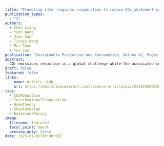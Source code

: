 ```yaml
---
title: "Promoting inter-regional cooperation to reduce CO₂ abatement cost in China"
publication_types:
  - "1"
authors:
  - Chen Liang
  - Yuan Wang
  - Jian Zuo
  - Tingyu Wang
  - Mei Shan
  - Yun Sun
publication: "Sustainable Production and Consumption, Volume 42, Pages 23–32 (2023)"
abstract: |
  CO₂ emissions reduction is a global challenge while the associated cost pressure presents a crucial issue. Within a country, each region, with different levels of abatement cost, may play different roles to achieve the national target of CO₂ emissions reduction. Such heterogeneity could play a role in the cost efficiency of national CO₂ emissions reduction, i.e. the minimum total abatement cost across the entire country. Previous models predominately focus on minimizing the total abatement cost, while the allocation of cooperative benefits is largely overlooked. We constructed a combined regional optimization and game model, i.e., the cooperative emission reduction model. The aim is to achieve the national carbon reduction target while reducing CO₂ emissions at a minimum cost through inter-regional cooperation. In order to achieve cooperation, it is imperative to ensure that every participating region can benefit from cooperation. This study developed a cooperative emission reduction model based on the Shapley value method of game theory to determine the mechanism to distribute cooperation benefits amongst participating regions in fairness. Compared to the total costs before applying this model, 17.04%–33.62% and 19.59%–24.62% total CO₂ abatement costs of China can be saved in 2025 and 2030, respectively. This method can be employed in other countries to assist policymakers to establish an appropriate goal for CO₂ emission reduction, and formulate a compensation mechanism to promote inter-regional cooperation with fairness and minimum cost.
draft: false
featured: false
links:
  - name: Article Link
    url: https://www.sciencedirect.com/science/article/pii/S2352550923002142
tags:
  - CO2Reduction
  - InterRegionalCooperation
  - GameTheory
  - ShapleyValue
  - EmissionsPolicy
image:
  filename: featured
  focal_point: Smart
  preview_only: false
date: 2023-01-01T00:00:00Z
---
```

